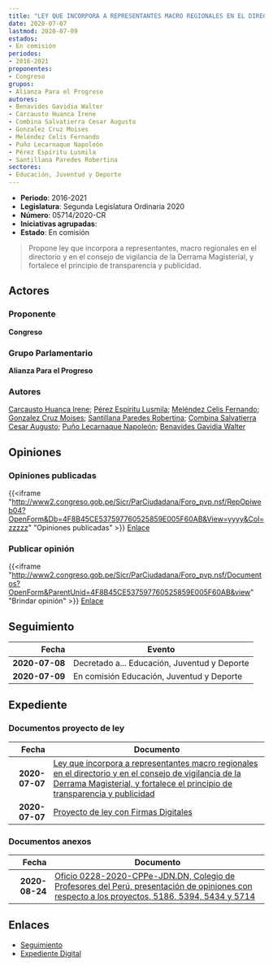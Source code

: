 ```yaml
---
title: "LEY QUE INCORPORA A REPRESENTANTES MACRO REGIONALES EN EL DIRECTORIO Y EN EL CONSEJO DE VIGILANCIA DE LA DERRAMA MAGISTERIAL, Y, FORTALECE EL PRINCIPIO DE TRANSPARENCIA Y PUBLICIDAD"
date: 2020-07-07
lastmod: 2020-07-09
estados:
- En comisión
periodos:
- 2016-2021
proponentes:
- Congreso
grupos:
- Alianza Para el Progreso
autores:
- Benavides Gavidia Walter
- Carcausto Huanca Irene
- Combina Salvatierra Cesar Augusto
- Gonzalez Cruz Moises
- Meléndez Celis Fernando
- Puño Lecarnaque Napoleón
- Pérez Espíritu Lusmila
- Santillana Paredes Robertina
sectores:
- Educación, Juventud y Deporte
---
```

- **Periodo**: 2016-2021
- **Legislatura**: Segunda Legislatura Ordinaria 2020
- **Número**: 05714/2020-CR
- **Iniciativas agrupadas**: 
- **Estado**: En comisión

> Propone ley que incorpora a representantes, macro regionales en el directorio y en el consejo de vigilancia de la Derrama Magisterial, y fortalece el principio de transparencia y publicidad.


## Actores

### Proponente

**Congreso**

### Grupo Parlamentario

**Alianza Para el Progreso**

### Autores

[Carcausto Huanca Irene](mailto:mailto:icarcausto@congreso.gob.pe); [Pérez Espíritu Lusmila](mailto:mailto:lperez@congreso.gob.pe); [Meléndez Celis Fernando](mailto:mailto:fmelendez@congreso.gob.pe); [Gonzalez Cruz Moises](mailto:mailto:mgonzalezc@congreso.gob.pe); [Santillana Paredes Robertina](mailto:mailto:rsantillana@congreso.gob.pe); [Combina Salvatierra Cesar Augusto](mailto:mailto:ccombina@congreso.gob.pe); [Puño Lecarnaque Napoleón](mailto:mailto:npuno@congreso.gob.pe); [Benavides Gavidia Walter](mailto:mailto:wbenavides@congreso.gob.pe)

## Opiniones

### Opiniones publicadas

{{<iframe "http://www2.congreso.gob.pe/Sicr/ParCiudadana/Foro_pvp.nsf/RepOpiweb04?OpenForm&Db=4F8B45CE537597760525859E005F60AB&View=yyyy&Col=zzzzz" "Opiniones publicadas" >}}
[Enlace](http://www2.congreso.gob.pe/Sicr/ParCiudadana/Foro_pvp.nsf/RepOpiweb04?OpenForm&Db=4F8B45CE537597760525859E005F60AB&View=yyyy&Col=zzzzz)

### Publicar opinión

{{<iframe "http://www2.congreso.gob.pe/Sicr/ParCiudadana/Foro_pvp.nsf/Documentos?OpenForm&ParentUnid=4F8B45CE537597760525859E005F60AB&view" "Brindar opinión" >}}
[Enlace](http://www2.congreso.gob.pe/Sicr/ParCiudadana/Foro_pvp.nsf/Documentos?OpenForm&ParentUnid=4F8B45CE537597760525859E005F60AB&view)


## Seguimiento

| Fecha | Evento |
|------:|--------|
| **2020-07-08** | Decretado a... Educación, Juventud y Deporte |
| **2020-07-09** | En comisión Educación, Juventud y Deporte |

## Expediente

### Documentos proyecto de ley

| Fecha | Documento |
|------:|-----------|
| **2020-07-07** | [Ley que incorpora a representantes macro regionales en el directorio y en el consejo de vigilancia de la Derrama Magisterial, y fortalece el principio de transparencia y publicidad](http://www.leyes.congreso.gob.pe/Documentos/2016_2021/Proyectos_de_Ley_y_de_Resoluciones_Legislativas/PL05714-20200707.pdf) |
| **2020-07-07** | [Proyecto de ley con Firmas Digitales](http://www.leyes.congreso.gob.pe/Documentos/2016_2021/Proyectos_de_Ley_y_de_Resoluciones_Legislativas/Proyectos_Firmas_digitales/PL05714.pdf) |

### Documentos anexos

| Fecha | Documento |
|------:|-----------|
| **2020-08-24** | [Oficio 0228-2020-CPPe-JDN.DN, Colegio de Profesores del Perú, presentación de opiniones con respecto a los proyectos, 5186, 5394, 5434 y 5714](http://www.leyes.congreso.gob.pe/Documentos/2016_2021/Oficios/Otras_Instituciones/OFICIO-0228-2020-CPPe-JDN.DN.pdf) |

## Enlaces

- [Seguimiento](http://www2.congreso.gob.pe/Sicr/TraDocEstProc/CLProLey2016.nsf/f7fff46988ca05b1052578e100829cc7/60189bc29b2342cb0525859e007df63f?OpenDocument)
- [Expediente Digital](http://www2.congreso.gob.pe/Sicr/TraDocEstProc/Expvirt_2011.nsf/visbusqptramdoc1621/05714?opendocument)

